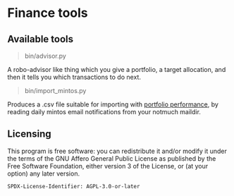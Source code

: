 # Finance tools


## Available tools
> bin/advisor.py

A robo-advisor like thing which you give a portfolio, a target allocation,
and then it tells you which transactions to do next.


> bin/import_mintos.py

Produces a .csv file suitable for importing with [portfolio performance](http://portfolio-performance.info/), by reading daily mintos email notifications from your notmuch maildir.


## Licensing

This program is free software: you can redistribute it and/or modify
it under the terms of the GNU Affero General Public License as published by
the Free Software Foundation, either version 3 of the License, or
(at your option) any later version.

```SPDX-License-Identifier: AGPL-3.0-or-later```
